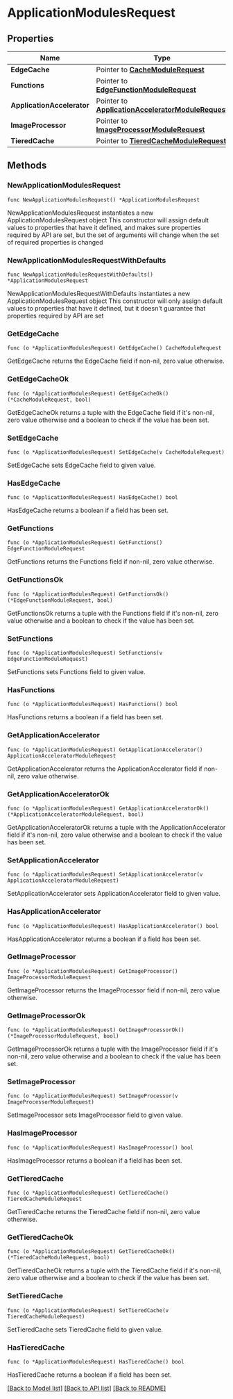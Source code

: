 # ApplicationModulesRequest

## Properties

Name | Type | Description | Notes
------------ | ------------- | ------------- | -------------
**EdgeCache** | Pointer to [**CacheModuleRequest**](CacheModuleRequest.md) |  | [optional] 
**Functions** | Pointer to [**EdgeFunctionModuleRequest**](EdgeFunctionModuleRequest.md) |  | [optional] 
**ApplicationAccelerator** | Pointer to [**ApplicationAcceleratorModuleRequest**](ApplicationAcceleratorModuleRequest.md) |  | [optional] 
**ImageProcessor** | Pointer to [**ImageProcessorModuleRequest**](ImageProcessorModuleRequest.md) |  | [optional] 
**TieredCache** | Pointer to [**TieredCacheModuleRequest**](TieredCacheModuleRequest.md) |  | [optional] 

## Methods

### NewApplicationModulesRequest

`func NewApplicationModulesRequest() *ApplicationModulesRequest`

NewApplicationModulesRequest instantiates a new ApplicationModulesRequest object
This constructor will assign default values to properties that have it defined,
and makes sure properties required by API are set, but the set of arguments
will change when the set of required properties is changed

### NewApplicationModulesRequestWithDefaults

`func NewApplicationModulesRequestWithDefaults() *ApplicationModulesRequest`

NewApplicationModulesRequestWithDefaults instantiates a new ApplicationModulesRequest object
This constructor will only assign default values to properties that have it defined,
but it doesn't guarantee that properties required by API are set

### GetEdgeCache

`func (o *ApplicationModulesRequest) GetEdgeCache() CacheModuleRequest`

GetEdgeCache returns the EdgeCache field if non-nil, zero value otherwise.

### GetEdgeCacheOk

`func (o *ApplicationModulesRequest) GetEdgeCacheOk() (*CacheModuleRequest, bool)`

GetEdgeCacheOk returns a tuple with the EdgeCache field if it's non-nil, zero value otherwise
and a boolean to check if the value has been set.

### SetEdgeCache

`func (o *ApplicationModulesRequest) SetEdgeCache(v CacheModuleRequest)`

SetEdgeCache sets EdgeCache field to given value.

### HasEdgeCache

`func (o *ApplicationModulesRequest) HasEdgeCache() bool`

HasEdgeCache returns a boolean if a field has been set.

### GetFunctions

`func (o *ApplicationModulesRequest) GetFunctions() EdgeFunctionModuleRequest`

GetFunctions returns the Functions field if non-nil, zero value otherwise.

### GetFunctionsOk

`func (o *ApplicationModulesRequest) GetFunctionsOk() (*EdgeFunctionModuleRequest, bool)`

GetFunctionsOk returns a tuple with the Functions field if it's non-nil, zero value otherwise
and a boolean to check if the value has been set.

### SetFunctions

`func (o *ApplicationModulesRequest) SetFunctions(v EdgeFunctionModuleRequest)`

SetFunctions sets Functions field to given value.

### HasFunctions

`func (o *ApplicationModulesRequest) HasFunctions() bool`

HasFunctions returns a boolean if a field has been set.

### GetApplicationAccelerator

`func (o *ApplicationModulesRequest) GetApplicationAccelerator() ApplicationAcceleratorModuleRequest`

GetApplicationAccelerator returns the ApplicationAccelerator field if non-nil, zero value otherwise.

### GetApplicationAcceleratorOk

`func (o *ApplicationModulesRequest) GetApplicationAcceleratorOk() (*ApplicationAcceleratorModuleRequest, bool)`

GetApplicationAcceleratorOk returns a tuple with the ApplicationAccelerator field if it's non-nil, zero value otherwise
and a boolean to check if the value has been set.

### SetApplicationAccelerator

`func (o *ApplicationModulesRequest) SetApplicationAccelerator(v ApplicationAcceleratorModuleRequest)`

SetApplicationAccelerator sets ApplicationAccelerator field to given value.

### HasApplicationAccelerator

`func (o *ApplicationModulesRequest) HasApplicationAccelerator() bool`

HasApplicationAccelerator returns a boolean if a field has been set.

### GetImageProcessor

`func (o *ApplicationModulesRequest) GetImageProcessor() ImageProcessorModuleRequest`

GetImageProcessor returns the ImageProcessor field if non-nil, zero value otherwise.

### GetImageProcessorOk

`func (o *ApplicationModulesRequest) GetImageProcessorOk() (*ImageProcessorModuleRequest, bool)`

GetImageProcessorOk returns a tuple with the ImageProcessor field if it's non-nil, zero value otherwise
and a boolean to check if the value has been set.

### SetImageProcessor

`func (o *ApplicationModulesRequest) SetImageProcessor(v ImageProcessorModuleRequest)`

SetImageProcessor sets ImageProcessor field to given value.

### HasImageProcessor

`func (o *ApplicationModulesRequest) HasImageProcessor() bool`

HasImageProcessor returns a boolean if a field has been set.

### GetTieredCache

`func (o *ApplicationModulesRequest) GetTieredCache() TieredCacheModuleRequest`

GetTieredCache returns the TieredCache field if non-nil, zero value otherwise.

### GetTieredCacheOk

`func (o *ApplicationModulesRequest) GetTieredCacheOk() (*TieredCacheModuleRequest, bool)`

GetTieredCacheOk returns a tuple with the TieredCache field if it's non-nil, zero value otherwise
and a boolean to check if the value has been set.

### SetTieredCache

`func (o *ApplicationModulesRequest) SetTieredCache(v TieredCacheModuleRequest)`

SetTieredCache sets TieredCache field to given value.

### HasTieredCache

`func (o *ApplicationModulesRequest) HasTieredCache() bool`

HasTieredCache returns a boolean if a field has been set.


[[Back to Model list]](../README.md#documentation-for-models) [[Back to API list]](../README.md#documentation-for-api-endpoints) [[Back to README]](../README.md)


